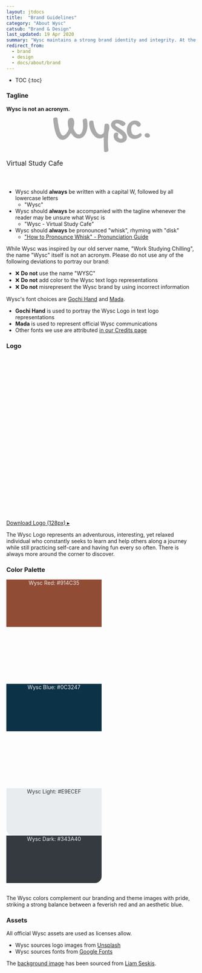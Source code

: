 ```yaml
---
layout: jtdocs
title:  "Brand Guidelines"
category: "About Wysc"
catsub: "Brand & Design"
last_updated: 19 Apr 2020
summary: "Wysc maintains a strong brand identity and integrity. At the intersection of rigorous and relaxed, explorative yet casual, we balance two extremes to provide a flexible, laid-back experience where you can pursue your studies while also taking care of yourself."
redirect_from:
  - brand
  - design
  - docs/about/brand
---
```


* TOC
{:toc}

### Tagline

**Wysc is not an acronym.**

<div class="width100 text-center" style="padding-bottom:3em;">
<svg width="16rem" height="auto" viewBox="0 0 225.538 80.616" xmlns="http://www.w3.org/2000/svg" style="display:inherit;max-width:85%;margin-left:auto;margin-right:auto;margin-bottom:0.15em;">
<g id="svgGroup" stroke-linecap="round" fill-rule="evenodd" font-size="9pt" stroke="none" stroke-width="0mm" fill="#aaa" style="stroke:none;stroke-width:0mm;fill:#aaa;">
<path d="M 0.001 5.03 L 0.001 4.298 A 4.281 4.281 0 0 1 0.275 2.714 Q 0.747 1.52 2.033 0.916 A 5.901 5.901 0 0 1 3.37 0.489 L 5.469 0.098 Q 5.759 0.016 5.996 0.003 A 1.573 1.573 0 0 1 6.08 0.001 L 6.592 0.001 Q 9.471 0.001 10.069 3.193 A 7.79 7.79 0 0 1 10.108 3.419 Q 10.303 5.079 10.596 7.618 A 132.614 132.614 0 0 0 10.932 10.279 A 173.878 173.878 0 0 0 11.353 13.184 A 201.431 201.431 0 0 0 11.854 16.285 A 233.101 233.101 0 0 0 12.427 19.532 Q 13.038 22.852 13.819 26.051 A 74.242 74.242 0 0 0 15.217 31.038 A 65.949 65.949 0 0 0 15.577 32.13 A 35.642 35.642 0 0 0 16.614 34.84 A 26.748 26.748 0 0 0 17.774 37.208 A 16.863 16.863 0 0 0 18.843 38.901 Q 19.602 39.951 20.435 40.699 A 5.404 5.404 0 0 0 21.698 41.56 A 4.295 4.295 0 0 0 23.585 41.993 A 4.419 4.419 0 0 0 25.178 41.685 A 5.885 5.885 0 0 0 26.05 41.26 A 11.557 11.557 0 0 0 27.443 40.29 A 14.92 14.92 0 0 0 28.516 39.332 A 21.992 21.992 0 0 0 30.288 37.364 A 25.536 25.536 0 0 0 30.86 36.622 Q 31.983 35.108 32.911 33.546 Q 33.839 31.983 34.595 30.543 A 40.457 40.457 0 0 0 35.118 29.514 Q 35.517 28.699 35.792 28.028 Q 36.085 27.1 36.085 26.319 A 6.293 6.293 0 0 0 36.036 25.538 A 8.313 8.313 0 0 0 35.956 25.03 A 10.159 10.159 0 0 0 35.889 24.708 Q 34.962 21.68 34.473 18.653 A 38.101 38.101 0 0 1 34.054 14.678 A 46.823 46.823 0 0 1 33.985 12.11 A 24.038 24.038 0 0 1 34.327 8.057 A 13.566 13.566 0 0 1 35.068 5.363 A 11.963 11.963 0 0 1 35.499 4.395 A 4.031 4.031 0 0 1 36.503 3.128 A 4.897 4.897 0 0 1 36.817 2.882 Q 37.696 2.247 38.746 1.856 A 10.877 10.877 0 0 1 40.943 1.295 A 16.285 16.285 0 0 1 42.147 1.159 A 12.568 12.568 0 0 1 43.067 1.124 A 4.814 4.814 0 0 1 44.304 1.278 A 4.179 4.179 0 0 1 45.02 1.539 A 3.561 3.561 0 0 1 45.983 2.218 A 4.956 4.956 0 0 1 46.583 2.93 A 11.418 11.418 0 0 1 48.433 6.863 A 13.138 13.138 0 0 1 48.511 7.178 A 21.088 21.088 0 0 1 49.073 12.012 A 30.747 30.747 0 0 1 48.644 17.064 A 33.926 33.926 0 0 1 48.585 17.408 Q 48.096 20.167 47.413 22.901 A 3.271 3.271 0 0 0 47.078 24.184 A 3.889 3.889 0 0 0 47.071 24.415 A 2.836 2.836 0 0 0 47.116 24.909 A 3.598 3.598 0 0 0 47.193 25.245 A 11.164 11.164 0 0 0 47.328 25.693 Q 47.405 25.929 47.498 26.187 A 18.235 18.235 0 0 0 47.51 26.221 A 49.005 49.005 0 0 0 49.148 29.999 A 55.027 55.027 0 0 0 49.586 30.885 A 23.67 23.67 0 0 0 51.771 34.427 A 21.342 21.342 0 0 0 52.344 35.157 A 14.695 14.695 0 0 0 55.2 37.842 A 13.553 13.553 0 0 0 55.86 38.282 A 8.077 8.077 0 0 0 59.765 39.488 A 9.817 9.817 0 0 0 60.303 39.503 A 5.011 5.011 0 0 0 63.41 38.415 A 7.14 7.14 0 0 0 64.258 37.647 A 13.742 13.742 0 0 0 66.058 35.251 A 18.286 18.286 0 0 0 67.213 32.96 A 29.181 29.181 0 0 0 68.667 28.524 A 34.203 34.203 0 0 0 69.044 26.783 A 36.566 36.566 0 0 0 69.589 22.726 A 30.689 30.689 0 0 0 69.678 20.411 Q 69.678 17.188 69.434 14.063 A 93.672 93.672 0 0 0 69.113 10.702 A 73.404 73.404 0 0 0 68.799 8.301 A 1.343 1.343 0 0 1 68.708 7.935 A 1.226 1.226 0 0 1 68.702 7.813 L 68.702 7.325 Q 68.702 5.158 70.507 4.057 A 5.992 5.992 0 0 1 71.68 3.516 L 73.878 2.784 Q 74.805 2.491 75.587 2.491 A 3.026 3.026 0 0 1 77.034 2.822 Q 78.198 3.444 78.617 5.236 A 7.561 7.561 0 0 1 78.712 5.714 Q 79.249 8.741 79.566 11.768 A 58.03 58.03 0 0 1 79.883 17.823 A 48.902 48.902 0 0 1 79.168 26.316 A 42.668 42.668 0 0 1 78.37 29.932 A 39.042 39.042 0 0 1 76.424 35.544 A 30.862 30.862 0 0 1 74.146 39.82 A 24.11 24.11 0 0 1 70.781 44.008 A 20.109 20.109 0 0 1 67.725 46.485 Q 64.014 48.926 59.571 48.926 A 15.605 15.605 0 0 1 53.846 47.801 A 20.633 20.633 0 0 1 50.831 46.314 A 19.74 19.74 0 0 1 46.768 43.056 Q 45.16 41.399 43.686 39.238 A 36.596 36.596 0 0 1 42.872 37.989 A 4.166 4.166 0 0 0 42.541 37.464 Q 41.982 36.719 41.309 36.719 A 1.176 1.176 0 0 0 40.605 36.967 Q 40.222 37.247 39.875 37.846 A 5.339 5.339 0 0 0 39.796 37.989 Q 38.087 41.016 36.036 43.58 A 30.231 30.231 0 0 1 33.135 46.737 A 25.845 25.845 0 0 1 31.69 47.999 A 20.097 20.097 0 0 1 28.328 50.217 A 17.669 17.669 0 0 1 26.905 50.88 A 13.258 13.258 0 0 1 22.589 51.885 A 12.541 12.541 0 0 1 21.876 51.905 A 12.794 12.794 0 0 1 17.523 51.182 A 11.598 11.598 0 0 1 14.674 49.683 A 18.792 18.792 0 0 1 10.803 45.925 A 23.374 23.374 0 0 1 9.302 43.751 A 36.517 36.517 0 0 1 6.798 38.82 A 45.939 45.939 0 0 1 5.469 35.23 A 90.036 90.036 0 0 1 2.857 25.22 Q 1.807 20.02 1.148 14.796 A 596.591 596.591 0 0 1 0.532 9.742 A 481.968 481.968 0 0 1 0.001 5.03 Z M 103.281 48.065 A 12.671 12.671 0 0 0 107.813 48.926 Q 109.766 48.926 111.524 48.487 A 11.644 11.644 0 0 0 112.618 48.155 A 13.332 13.332 0 0 0 114.991 47.022 A 8.928 8.928 0 0 1 115.292 46.845 Q 115.52 46.716 115.727 46.62 A 4.214 4.214 0 0 1 116.114 46.461 A 5.167 5.167 0 0 1 116.207 46.429 Q 116.484 46.338 116.693 46.306 A 1.364 1.364 0 0 1 116.895 46.29 A 1.518 1.518 0 0 1 116.937 46.29 Q 117.08 46.294 117.198 46.326 A 0.653 0.653 0 0 1 117.628 46.656 A 1.116 1.116 0 0 1 117.705 46.845 Q 117.823 47.218 117.823 47.901 L 117.823 50.782 A 190.712 190.712 0 0 0 117.828 52.098 Q 117.832 52.788 117.842 53.542 A 334.234 334.234 0 0 0 117.872 55.445 Q 117.921 58.106 117.945 61.207 A 247.85 247.85 0 0 0 118.067 67.31 A 1490.122 1490.122 0 0 0 118.165 70.228 A 1243.533 1243.533 0 0 0 118.262 72.974 A 156.532 156.532 0 0 0 118.328 74.559 Q 118.363 75.312 118.404 75.986 A 77.888 77.888 0 0 0 118.507 77.491 Q 118.545 78.05 118.686 78.521 A 3.247 3.247 0 0 0 119.361 79.761 A 2.429 2.429 0 0 0 120.474 80.486 A 3.053 3.053 0 0 0 121.387 80.616 A 11.505 11.505 0 0 0 121.751 80.61 A 10.215 10.215 0 0 0 124.171 80.25 A 9.557 9.557 0 0 0 125.185 79.908 A 7.454 7.454 0 0 0 126.466 79.249 A 6.585 6.585 0 0 0 127.064 78.811 A 5.272 5.272 0 0 0 128.028 77.784 A 3.665 3.665 0 0 0 128.181 77.549 A 2.927 2.927 0 0 0 128.614 76.026 A 7.081 7.081 0 0 0 128.612 75.849 Q 128.598 75.291 128.502 74.243 A 77.497 77.497 0 0 0 128.419 73.389 A 220.055 220.055 0 0 1 128.363 72.842 Q 128.279 72.004 128.191 71.062 A 392.427 392.427 0 0 1 128.004 68.995 A 295.861 295.861 0 0 1 127.895 67.736 A 335.578 335.578 0 0 1 127.589 63.795 A 79.334 79.334 0 0 1 127.442 61.188 A 61.596 61.596 0 0 1 127.393 58.79 L 127.393 56.446 A 49.828 49.828 0 0 1 127.398 55.763 A 58.699 58.699 0 0 1 127.442 54.176 Q 127.468 53.54 127.501 52.815 A 436.124 436.124 0 0 1 127.564 51.466 A 267.696 267.696 0 0 1 127.615 50.462 Q 127.642 49.932 127.675 49.345 A 510.406 510.406 0 0 1 127.759 47.852 A 452.248 452.248 0 0 1 127.843 46.457 Q 127.888 45.717 127.941 44.894 A 886.546 886.546 0 0 1 128.077 42.799 A 873.284 873.284 0 0 0 128.204 40.845 Q 128.348 38.578 128.516 35.792 A 16.74 16.74 0 0 1 128.634 34.574 A 13.368 13.368 0 0 1 128.98 32.838 Q 129.346 31.495 129.761 30.103 A 29.716 29.716 0 0 0 130.011 29.214 A 34.977 34.977 0 0 0 130.494 27.125 Q 130.677 26.207 130.755 25.102 A 24.564 24.564 0 0 0 130.811 23.389 A 34.459 34.459 0 0 0 130.791 22.177 Q 130.761 21.329 130.687 20.591 A 16.101 16.101 0 0 0 130.494 19.215 Q 130.176 17.53 129.444 16.48 Q 128.712 15.43 127.54 14.967 A 5.475 5.475 0 0 0 127.181 14.839 Q 126.121 14.503 124.708 14.503 A 18.932 18.932 0 0 0 123.936 14.518 Q 123.465 14.537 123.059 14.581 A 8.278 8.278 0 0 0 122.291 14.698 A 3.889 3.889 0 0 0 121.578 14.913 A 2.797 2.797 0 0 0 120.753 15.43 A 2.876 2.876 0 0 0 120.18 16.17 A 3.984 3.984 0 0 0 119.874 16.895 Q 119.581 17.823 119.483 19.288 A 856.741 856.741 0 0 1 118.873 26.002 A 281.309 281.309 0 0 0 118.311 32.813 Q 118.261 33.266 118.191 33.668 A 9.976 9.976 0 0 1 118.043 34.376 A 3.385 3.385 0 0 1 118.031 34.422 Q 117.937 34.774 117.761 35.138 A 5.542 5.542 0 0 1 117.383 35.792 A 11.714 11.714 0 0 1 116.854 36.476 A 9.782 9.782 0 0 1 114.161 38.746 Q 112.305 39.796 110.206 39.796 Q 107.276 39.796 104.664 37.745 Q 103.113 36.527 101.734 34.69 A 24.751 24.751 0 0 1 99.927 31.885 A 31.079 31.079 0 0 1 99.486 31.064 Q 97.639 27.505 96.241 22.657 A 71.805 71.805 0 0 1 94.849 16.907 A 94.993 94.993 0 0 1 93.799 10.499 A 4.907 4.907 0 0 0 93.716 10.046 Q 93.074 7.325 89.503 7.325 Q 86.426 7.325 85.059 8.765 A 3.535 3.535 0 0 0 84.881 8.968 Q 84.041 10.001 83.794 11.851 A 12.729 12.729 0 0 0 83.692 13.526 A 38.667 38.667 0 0 0 84.669 22.12 A 46.342 46.342 0 0 0 87.354 30.347 Q 89.063 34.278 91.358 37.672 A 38.124 38.124 0 0 0 92.831 39.704 A 32.042 32.042 0 0 0 96.339 43.555 Q 99.024 46.046 101.954 47.486 A 15.479 15.479 0 0 0 103.281 48.065 Z M 154.167 5.768 A 27.357 27.357 0 0 0 148.829 5.225 Q 145.85 5.225 143.287 6.104 A 15.98 15.98 0 0 0 142.349 6.459 A 13.618 13.618 0 0 0 138.819 8.57 A 11.674 11.674 0 0 0 135.816 12.354 A 10.145 10.145 0 0 0 135.273 13.661 A 11.001 11.001 0 0 0 134.717 17.188 A 9.477 9.477 0 0 0 135.048 19.69 A 10.173 10.173 0 0 0 136.719 23.072 A 24.015 24.015 0 0 0 138.515 25.221 A 29.402 29.402 0 0 0 141.749 28.175 A 68.35 68.35 0 0 0 142.513 28.77 A 75.435 75.435 0 0 0 148.267 32.764 A 144.169 144.169 0 0 1 150.194 33.998 A 123.893 123.893 0 0 1 154.786 37.135 A 40.848 40.848 0 0 1 154.88 37.202 Q 157.844 39.343 159.815 41.578 A 9.291 9.291 0 0 1 160.849 42.986 A 6.587 6.587 0 0 1 161.817 46.387 A 4.527 4.527 0 0 1 161.77 47.054 Q 161.478 49.016 159.361 49.472 A 6.916 6.916 0 0 1 157.911 49.61 Q 156.446 49.61 155.128 49.073 A 8.792 8.792 0 0 1 155.086 49.056 A 7.835 7.835 0 0 1 152.808 47.633 A 6.985 6.985 0 0 1 151.221 45.557 A 5.393 5.393 0 0 1 150.635 43.116 A 6.427 6.427 0 0 1 150.806 41.651 A 17.23 17.23 0 0 1 150.872 41.379 A 15.293 15.293 0 0 1 151.197 40.26 A 121.414 121.414 0 0 0 151.305 39.933 A 107.688 107.688 0 0 0 151.612 38.99 A 4.433 4.433 0 0 0 151.681 38.752 A 3.807 3.807 0 0 0 151.807 37.794 A 1.888 1.888 0 0 0 151.693 37.139 Q 151.542 36.726 151.19 36.37 A 3.471 3.471 0 0 0 150.587 35.889 A 4.177 4.177 0 0 0 149.861 35.522 Q 149.304 35.303 148.623 35.2 A 8.744 8.744 0 0 0 147.315 35.108 Q 145.966 35.108 144.911 35.43 A 4.827 4.827 0 0 0 142.457 37.061 Q 141.345 38.473 141.037 41.108 A 19.03 19.03 0 0 0 140.919 43.311 A 16.546 16.546 0 0 0 140.939 44.133 A 14.061 14.061 0 0 0 142.213 49.415 Q 143.507 52.198 145.801 54.2 A 15.593 15.593 0 0 0 147.564 55.528 A 18.042 18.042 0 0 0 151.27 57.349 A 18.46 18.46 0 0 0 153.733 58.049 A 21.581 21.581 0 0 0 158.204 58.497 A 18.814 18.814 0 0 0 159.929 58.419 A 15.466 15.466 0 0 0 163.673 57.618 A 14.627 14.627 0 0 0 164.508 57.294 A 12.44 12.44 0 0 0 167.969 55.128 A 10.961 10.961 0 0 0 170.753 51.27 A 11.322 11.322 0 0 0 171.385 49.365 A 13.288 13.288 0 0 0 171.729 46.29 Q 171.729 43.116 170.557 40.406 Q 169.385 37.696 167.457 35.401 A 30.899 30.899 0 0 0 163.087 31.153 Q 160.645 29.2 158.082 27.54 A 186.32 186.32 0 0 0 156.808 26.722 A 167.807 167.807 0 0 0 153.077 24.415 A 102.101 102.101 0 0 1 150.764 22.987 A 75.924 75.924 0 0 1 148.707 21.632 A 27.538 27.538 0 0 1 148.035 21.158 Q 147.322 20.639 146.73 20.132 A 14.387 14.387 0 0 1 145.606 19.068 A 6.212 6.212 0 0 1 145.253 18.66 Q 144.924 18.243 144.727 17.829 A 2.839 2.839 0 0 1 144.434 16.602 A 3.444 3.444 0 0 1 144.45 16.27 A 2.443 2.443 0 0 1 145.435 14.478 Q 146.049 14.014 146.874 13.835 A 5.287 5.287 0 0 1 147.999 13.721 A 11.794 11.794 0 0 1 148.017 13.721 A 10.197 10.197 0 0 1 152.442 14.698 A 30.218 30.218 0 0 1 153.075 15.009 A 26.859 26.859 0 0 1 156.226 16.871 A 537.708 537.708 0 0 0 157.886 18.012 A 404.089 404.089 0 0 0 159.4 19.044 A 7.869 7.869 0 0 0 160.064 19.45 Q 161.117 20.02 162.012 20.02 Q 162.589 20.02 163.282 19.778 A 6.922 6.922 0 0 0 164.039 19.459 A 9.666 9.666 0 0 0 166.163 18.043 A 12.076 12.076 0 0 0 166.647 17.596 A 10.292 10.292 0 0 0 167.823 16.236 Q 168.221 15.682 168.387 15.186 A 2.148 2.148 0 0 0 168.507 14.503 A 3.029 3.029 0 0 0 168.175 13.164 Q 167.722 12.238 166.651 11.28 A 13.876 13.876 0 0 0 166.317 10.991 Q 164.542 9.502 161.915 8.277 Q 159.034 6.934 155.567 6.08 A 31.512 31.512 0 0 0 154.167 5.768 Z M 195.655 8.057 A 16.754 16.754 0 0 0 190.723 7.325 A 20.165 20.165 0 0 0 190.207 7.332 A 17.381 17.381 0 0 0 183.057 9.01 A 18.33 18.33 0 0 0 176.978 13.697 A 20.331 20.331 0 0 0 175.349 15.891 A 23.26 23.26 0 0 0 172.974 20.801 A 24.404 24.404 0 0 0 172.069 24.125 A 28.934 28.934 0 0 0 171.534 29.786 A 28.711 28.711 0 0 0 171.673 32.65 A 23.187 23.187 0 0 0 172.828 37.989 A 21.897 21.897 0 0 0 173.468 39.617 A 18.28 18.28 0 0 0 176.466 44.361 A 16.639 16.639 0 0 0 182.032 48.511 A 15.625 15.625 0 0 0 184.215 49.328 A 17.409 17.409 0 0 0 189.112 50.001 Q 191.993 50.001 195.045 49.122 A 29.552 29.552 0 0 0 196.717 48.587 A 24.993 24.993 0 0 0 200.587 46.851 A 19.437 19.437 0 0 0 202.723 45.477 A 14.295 14.295 0 0 0 204.664 43.751 Q 206.251 42.042 206.251 40.43 Q 206.251 39.747 205.933 39.063 Q 205.616 38.38 205.152 37.818 A 4.52 4.52 0 0 0 205.148 37.814 A 4.346 4.346 0 0 0 204.102 36.89 A 2.68 2.68 0 0 0 203.699 36.682 A 2.013 2.013 0 0 0 202.93 36.524 A 3.233 3.233 0 0 0 201.737 36.756 A 4.227 4.227 0 0 0 200.831 37.257 A 434.464 434.464 0 0 1 199.75 38.026 A 577.488 577.488 0 0 1 198.56 38.868 A 14.944 14.944 0 0 1 197.385 39.615 A 19.069 19.069 0 0 1 195.679 40.479 A 7.055 7.055 0 0 1 195.307 40.633 Q 193.788 41.212 191.749 41.212 A 11.845 11.845 0 0 1 190.434 41.141 A 8.338 8.338 0 0 1 184.327 37.623 A 11.714 11.714 0 0 1 182.768 34.528 Q 182.236 32.968 181.979 31.062 A 28.988 28.988 0 0 1 181.739 27.198 A 20.521 20.521 0 0 1 181.811 25.455 A 16.673 16.673 0 0 1 182.252 22.779 Q 182.764 20.753 183.716 19.263 A 8.166 8.166 0 0 1 183.915 18.968 A 6.909 6.909 0 0 1 186.085 16.944 A 5.919 5.919 0 0 1 187.075 16.48 A 6.398 6.398 0 0 1 189.258 16.114 A 6.756 6.756 0 0 1 190.312 16.193 A 5.111 5.111 0 0 1 192.359 16.968 A 14.96 14.96 0 0 1 194.703 18.873 Q 195.753 19.923 196.68 20.777 A 3.832 3.832 0 0 0 197.013 21.051 A 2.851 2.851 0 0 0 198.731 21.632 Q 199.757 21.632 200.684 21.168 A 6.08 6.08 0 0 0 202.344 19.947 A 5.932 5.932 0 0 0 203.516 18.189 A 5.11 5.11 0 0 0 203.956 16.114 A 5.037 5.037 0 0 0 203.6 14.269 A 6.565 6.565 0 0 0 202.833 12.867 A 10.288 10.288 0 0 0 201.759 11.589 A 12.484 12.484 0 0 0 199.879 10.035 A 13.983 13.983 0 0 0 198.362 9.14 A 16.749 16.749 0 0 0 195.655 8.057 Z M 217.677 46.45 A 8.105 8.105 0 0 0 219.825 46.729 Q 221.143 46.729 222.187 46.43 A 5.291 5.291 0 0 0 224 45.533 A 3.798 3.798 0 0 0 225.321 43.666 A 4.8 4.8 0 0 0 225.538 42.188 A 4.569 4.569 0 0 0 225.001 40.04 A 6.141 6.141 0 0 0 223.56 38.233 Q 222.657 37.452 221.461 36.988 Q 220.264 36.524 218.995 36.524 Q 217.778 36.524 216.777 36.785 A 5.746 5.746 0 0 0 214.674 37.794 Q 213.038 39.063 213.038 41.114 A 4.846 4.846 0 0 0 213.55 43.311 A 5.402 5.402 0 0 0 214.991 45.093 Q 215.919 45.85 217.164 46.29 A 7.441 7.441 0 0 0 217.677 46.45 Z" vector-effect="non-scaling-stroke" />
</g>
</svg>
<br>
<span style="font-size:1.25em;margin-top:0.15em;">Virtual Study Cafe</span>
</div>

- Wysc should **always** be written with a capital W, followed by all lowercase letters
  - "Wysc"
- Wysc should **always** be accompanied with the tagline whenever the reader may be unsure what Wysc is
  - "Wysc - Virtual Study Cafe"
- Wysc should **always** be pronounced "whisk", rhyming with "disk"
  - ["How to Pronounce Whisk" - Pronunciation Guide](https://www.youtube.com/watch?v=SWz09YVZ7Hk)

While Wysc was inspired by our old server name, "Work Studying Chilling", the name "Wysc" itself is not an acronym. Please do not use any of the following deviations to portray our brand:

- &#10060; **Do not** use the name "WYSC"
- &#10060; **Do not** add color to the Wysc text logo representations
- &#10060; **Do not** misrepresent the Wysc brand by using incorrect information

Wysc's font choices are [Gochi Hand](/docs/about/credits#media) and [Mada](/docs/about/credits#media).
  - **Gochi Hand** is used to portray the Wysc Logo in text logo representations
  - **Mada** is used to represent official Wysc communications
  - Other fonts we use are attributed [in our Credits page](/docs/about/credits#media)


### Logo

<div class="flex justify-center align-center items-center" style="background-image:url('/media/ben-white-eeiAnugy2Hs-unsplash.jpg');width:100%;height:400px;background-repeat:no-repeat;background-size:cover;background-position:center;border-radius:calc(35px/2);background-attachment:fixed;">
  <div style="width:15%;padding:15%;box-sizing:border-box;position:relative;">
    <div class="flex justify-center align-center items-center" style="background-image:url('/media/wsc-sp-rounded.png');width:50%;padding:50%;top:0;left:0;background-repeat:no-repeat;background-size:cover;background-position:center;position:absolute;"></div>
    <!-- <img src="/media/wsc-sp-rounded.png" width="100%" class="noselect" style="position:absolute;left:0;top:0;" alt="wysc logo" /> -->
  </div>
</div>
<br>

[Download Logo (128px) &#9656;](/media/wsc-square-sm.png)

The Wysc Logo represents an adventurous, interesting, yet relaxed individual who constantly seeks to learn and help others along a journey while still practicing self-care and having fun every so often. There is always more around the corner to discover.


### Color Palette

<div class="flex justify-center align-start items-start" style="flex-wrap:wrap;z-index:5;">
<div class="flex justify-center align-center items-end" style="background-image:url('/media/speqi/liam-seskis-9NhciG1wq10-unsplash.jpg');width:50%;height:275px;background-repeat:no-repeat;background-size:cover;background-position:center;border-top-left-radius:calc(35px/2);">
  <div class="blogfadeb00 flex justify-center align-center items-center" style="width:100%;height:125px;box-sizing:border-box;background-color:#914C35;background-repeat:no-repeat;background-size:cover;background-position:center;text-align:center;">
    <span style="color:#eee;">Wysc Red: #914C35</span>
  </div>
</div>
<div class="flex justify-center align-center items-end" style="background-image:url('/media/T_1hsMH9CQY.jpg');width:50%;height:275px;background-repeat:no-repeat;background-size:cover;background-position:center;border-top-right-radius:calc(35px/2);">
  <div class="blogfadeb00 flex justify-center items-center align-center" style="width:100%;height:125px;box-sizing:border-box;background-color:#0C3247;background-repeat:no-repeat;background-size:cover;background-position:center;text-align:center;">
    <span style="color:#eee;">Wysc Blue: #0C3247</span>
  </div>
</div>
</div>
<div class="flex justify-center align-start items-start" style="flex-wrap:wrap;">
<div class="flex justify-center align-center items-center" style="background-color:#e9ecef;width:50%;height:125px;text-align:center;border-bottom-left-radius:calc(35px/2);">
  <span style="color:#333;">Wysc Light: #E9ECEF</span>
</div>
<div class="flex justify-center align-center items-center" style="background-color:#343A40;width:50%;height:125px;text-align:center;border-bottom-right-radius:calc(35px/2);">
  <span style="color:#eee;">Wysc Dark: #343A40</span>
</div>
</div>
<br>

The Wysc colors complement our branding and theme images with pride, striking a strong balance between a feverish red and an aesthetic blue.


### Assets

All official Wysc assets are used as licenses allow.

- Wysc sources logo images from [Unsplash](https://unsplash.com/?utm_source=unsplash&utm_medium=referral&utm_content=creditCopyText)
- Wysc sources fonts from [Google Fonts](https://fonts.google.com)

The [background image](https://unsplash.com/photos/9NhciG1wq10) has been sourced from [Liam Seskis](https://unsplash.com/@liamseskis?utm_source=unsplash&utm_medium=referral&utm_content=creditCopyText).

<!-- ### Fonts

<p style="font-family:'Gochi Hand';font-size:3em;">Gochi Hand</p>

<p style="font-family:'Lato';font-size:3em;">Lato</p>

The [background image](https://unsplash.com/photos/9NhciG1wq10) has been sourced from [Liam Seskis](https://unsplash.com/@liamseskis?utm_source=unsplash&utm_medium=referral&utm_content=creditCopyText) on [Unsplash](https://unsplash.com/?utm_source=unsplash&utm_medium=referral&utm_content=creditCopyText).

<a href="/media/wsc-square-sm.png" download="Wysc Logo">Download Logo ></a>

Work in Progress... -->

